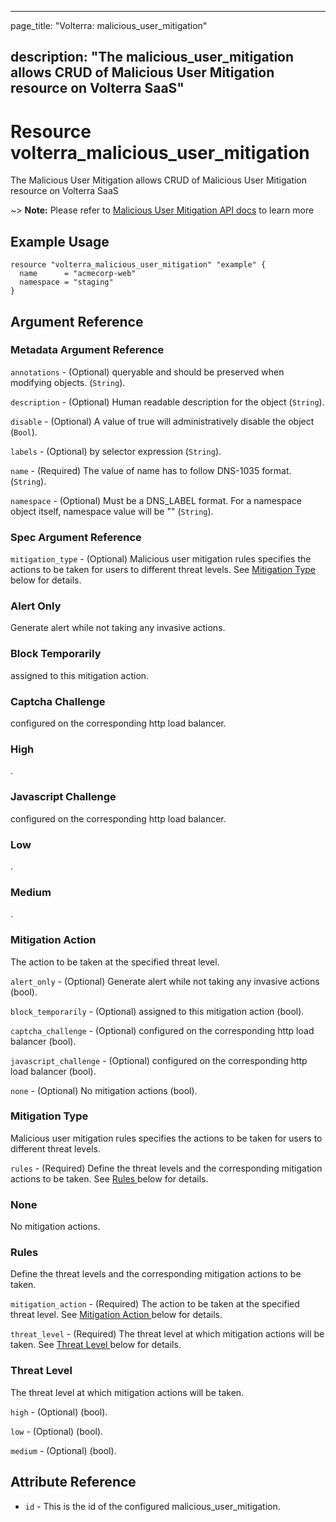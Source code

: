 ---

page_title: "Volterra: malicious_user_mitigation"

description: "The malicious_user_mitigation allows CRUD of Malicious User Mitigation resource on Volterra SaaS"
---------------------------------------------------------------------------------------------------------------

Resource volterra_malicious_user_mitigation
===========================================

The Malicious User Mitigation allows CRUD of Malicious User Mitigation resource on Volterra SaaS

~> **Note:** Please refer to [Malicious User Mitigation API docs](https://docs.cloud.f5.com/docs/api/malicious-user-mitigation) to learn more

Example Usage
-------------

```hcl
resource "volterra_malicious_user_mitigation" "example" {
  name      = "acmecorp-web"
  namespace = "staging"
}

```

Argument Reference
------------------

### Metadata Argument Reference

`annotations` - (Optional) queryable and should be preserved when modifying objects. (`String`).

`description` - (Optional) Human readable description for the object (`String`).

`disable` - (Optional) A value of true will administratively disable the object (`Bool`).

`labels` - (Optional) by selector expression (`String`).

`name` - (Required) The value of name has to follow DNS-1035 format. (`String`).

`namespace` - (Optional) Must be a DNS_LABEL format. For a namespace object itself, namespace value will be "" (`String`).

### Spec Argument Reference

`mitigation_type` - (Optional) Malicious user mitigation rules specifies the actions to be taken for users to different threat levels. See [Mitigation Type ](#mitigation-type) below for details.

### Alert Only

Generate alert while not taking any invasive actions.

### Block Temporarily

assigned to this mitigation action.

### Captcha Challenge

configured on the corresponding http load balancer.

### High

.

### Javascript Challenge

configured on the corresponding http load balancer.

### Low

.

### Medium

.

### Mitigation Action

The action to be taken at the specified threat level.

`alert_only` - (Optional) Generate alert while not taking any invasive actions (bool).

`block_temporarily` - (Optional) assigned to this mitigation action (bool).

`captcha_challenge` - (Optional) configured on the corresponding http load balancer (bool).

`javascript_challenge` - (Optional) configured on the corresponding http load balancer (bool).

`none` - (Optional) No mitigation actions (bool).

### Mitigation Type

Malicious user mitigation rules specifies the actions to be taken for users to different threat levels.

`rules` - (Required) Define the threat levels and the corresponding mitigation actions to be taken. See [Rules ](#rules) below for details.

### None

No mitigation actions.

### Rules

Define the threat levels and the corresponding mitigation actions to be taken.

`mitigation_action` - (Required) The action to be taken at the specified threat level. See [Mitigation Action ](#mitigation-action) below for details.

`threat_level` - (Required) The threat level at which mitigation actions will be taken. See [Threat Level ](#threat-level) below for details.

### Threat Level

The threat level at which mitigation actions will be taken.

`high` - (Optional) (bool).

`low` - (Optional) (bool).

`medium` - (Optional) (bool).

Attribute Reference
-------------------

-	`id` - This is the id of the configured malicious_user_mitigation.
